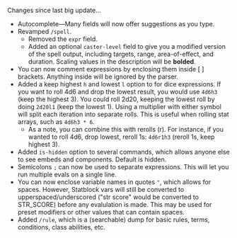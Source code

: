 Changes since last big update...

- Autocomplete—Many fields will now offer suggestions as you type.
- Revamped `/spell`.
  - Removed the `expr` field. 
  - Added an optional `caster-level` field to give you a modified version of the spell output, including targets, range, area-of-effect, and duration. Scaling values in the description will be **bolded**.
- You can now comment expressions by enclosing them inside [ ] brackets. Anything inside will be ignored by the parser.
- Added a keep highest `h` and lowest `l` option to for dice expressions. If you want to roll 4d6 and drop the lowest result, you would use `4d6h3` (keep the highest 3). You could roll 2d20, keeping the lowest roll by doing `2d20l1` (keep the lowest 1).  Using a multiplier with either symbol will split each iteration into separate rolls. This is useful when rolling stat arrays, such as `4d6h3 * 6`.
  - As a note, you can combine this with rerolls (r). For instance, if you wanted to roll 4d6, drop lowest, reroll 1s: `4d6r1h3` (reroll 1s, keep highest 3). 
- Added `is-hidden` option to several commands, which allows anyone else to see embeds and components. Default is hidden.
- Semicolons `;` can now be used to separate expressions. This will let you run multiple evals on a single line.
- You can now enclose variable names in quotes `"`, which allows for spaces. However, Statblock vars will still be converted to upperspaced/underscored ("str score" would be converted to STR_SCORE) before any evalulation is made. This may be used for preset modifiers or other values that can contain spaces.
- Added `/rule`, which is a (searchable) dump for basic rules, terms, conditions, class abilities, etc.
